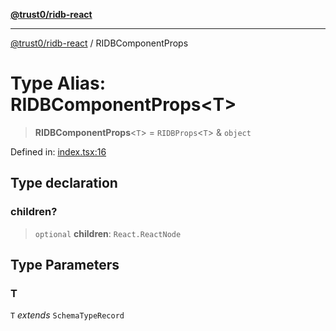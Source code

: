 [**@trust0/ridb-react**](../README.md)

***

[@trust0/ridb-react](../README.md) / RIDBComponentProps

# Type Alias: RIDBComponentProps\<T\>

> **RIDBComponentProps**\<`T`\> = `RIDBProps`\<`T`\> & `object`

Defined in: [index.tsx:16](https://github.com/trust0-project/RIDB/blob/90393d0eab799dc5e4ca066891c0508557b15759/packages/ridb-react/src/index.tsx#L16)

## Type declaration

### children?

> `optional` **children**: `React.ReactNode`

## Type Parameters

### T

`T` *extends* `SchemaTypeRecord`
